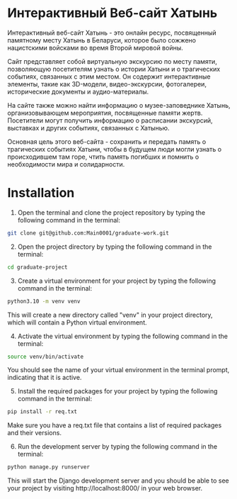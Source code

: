 # Интерактивный Веб-сайт Хатынь

Интерактивный веб-сайт Хатынь - это онлайн ресурс, посвященный памятному месту Хатынь в Беларуси, которое было сожжено нацистскими войсками во время Второй мировой войны.

Сайт представляет собой виртуальную экскурсию по месту памяти, позволяющую посетителям узнать о истории Хатыни и о трагических событиях, связанных с этим местом. Он содержит интерактивные элементы, такие как 3D-модели, видео-экскурсии, фотогалереи, исторические документы и аудио-материалы.

На сайте также можно найти информацию о музее-заповеднике Хатынь, организовывающем мероприятия, посвященные памяти жертв. Посетители могут получить информацию о расписании экскурсий, выставках и других событиях, связанных с Хатынью.

Основная цель этого веб-сайта - сохранить и передать память о трагических событиях Хатыни, чтобы в будущем люди могли узнать о происходившем там горе, чтить память погибших и помнить о необходимости мира и солидарности.

# Installation

1. Open the terminal and clone the project repository by typing the following command in the terminal:

```bash
git clone git@github.com:Main0001/graduate-work.git
```

2.  Open the project directory by typing the following command in the terminal:

```bash
cd graduate-project
```

3. Create a virtual environment for your project by typing the following command in the terminal:

```bash
python3.10 -m venv venv
```

This will create a new directory called "venv" in your project directory, which will contain a Python virtual environment.

4. Activate the virtual environment by typing the following command in the terminal:

```bash
source venv/bin/activate
```

You should see the name of your virtual environment in the terminal prompt, indicating that it is active.

5. Install the required packages for your project by typing the following command in the terminal:

```bash
pip install -r req.txt
```

Make sure you have a req.txt file that contains a list of required packages and their versions.

6. Run the development server by typing the following command in the terminal:

```bash
python manage.py runserver
```

This will start the Django development server and you should be able to see your project by visiting http://localhost:8000/ in your web browser.
